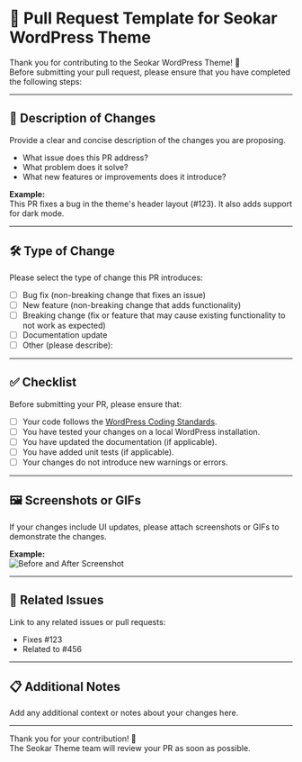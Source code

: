 # 🚀 Pull Request Template for Seokar WordPress Theme

Thank you for contributing to the Seokar WordPress Theme! 🎉  
Before submitting your pull request, please ensure that you have completed the following steps:

---

## 📝 **Description of Changes**

Provide a clear and concise description of the changes you are proposing.  
- What issue does this PR address?  
- What problem does it solve?  
- What new features or improvements does it introduce?  

**Example:**  
This PR fixes a bug in the theme's header layout (#123). It also adds support for dark mode.

---

## 🛠️ **Type of Change**

Please select the type of change this PR introduces:  
- [ ] Bug fix (non-breaking change that fixes an issue)  
- [ ] New feature (non-breaking change that adds functionality)  
- [ ] Breaking change (fix or feature that may cause existing functionality to not work as expected)  
- [ ] Documentation update  
- [ ] Other (please describe):  

---

## ✅ **Checklist**

Before submitting your PR, please ensure that:  
- [ ] Your code follows the [WordPress Coding Standards](https://developer.wordpress.org/coding-standards/wordpress-coding-standards/).  
- [ ] You have tested your changes on a local WordPress installation.  
- [ ] You have updated the documentation (if applicable).  
- [ ] You have added unit tests (if applicable).  
- [ ] Your changes do not introduce new warnings or errors.  

---

## 🖼️ **Screenshots or GIFs**

If your changes include UI updates, please attach screenshots or GIFs to demonstrate the changes.  

**Example:**  
![Before and After Screenshot](https://example.com/screenshot.png)

---

## 🔗 **Related Issues**

Link to any related issues or pull requests:  
- Fixes #123  
- Related to #456  

---

## 📋 **Additional Notes**

Add any additional context or notes about your changes here.  

---

Thank you for your contribution! 🚀  
The Seokar Theme team will review your PR as soon as possible.
